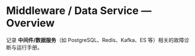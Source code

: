 # Middleware / Data Service — Overview

记录 **中间件/数据服务**（如 PostgreSQL、Redis、Kafka、ES 等）相关的故障诊断与运行手册。
